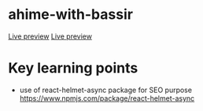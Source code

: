 # ahime-with-bassir

<a href="https://ahime-with-bassir.herokuapp.com/">Live preview</a>
<a href="https://ahime-with-bassir.onrender.com">Live preview</a>
# Key learning points
- use of react-helmet-async package for SEO purpose https://www.npmjs.com/package/react-helmet-async
